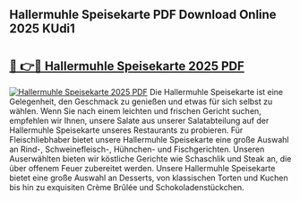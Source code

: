 ## Hallermuhle Speisekarte PDF Download Online 2025 KUdi1

# <h2><a href="http://gc8rf7.nevu.top/?p=Hallermuhle+Speisekarte">🔗 👉🔴 Hallermuhle Speisekarte 2025 PDF</a></h2>

[![Hallermuhle Speisekarte 2025 PDF](https://i.imgur.com/dBaPXMq.png)](http://gc8rf7.nevu.top/?p=Hallermuhle+Speisekarte)
Die Hallermuhle Speisekarte ist eine Gelegenheit, den Geschmack zu genießen und etwas für sich selbst zu wählen. Wenn Sie nach einem leichten und frischen Gericht suchen, empfehlen wir Ihnen, unsere Salate aus unserer Salatabteilung auf der Hallermuhle Speisekarte unseres Restaurants zu probieren. Für Fleischliebhaber bietet unsere Hallermuhle Speisekarte eine große Auswahl an Rind-, Schweinefleisch-, Hühnchen- und Fischgerichten. Unseren Auserwählten bieten wir köstliche Gerichte wie Schaschlik und Steak an, die über offenem Feuer zubereitet werden. Unsere Hallermuhle Speisekarte bietet eine große Auswahl an Desserts, von klassischen Torten und Kuchen bis hin zu exquisiten Crème Brûlée und Schokoladenstückchen.
